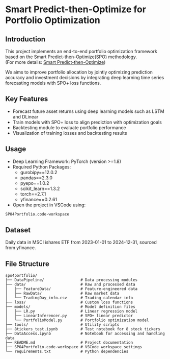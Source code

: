 # Smart Predict-then-Optimize for Portfolio Optimization

## Introduction  
This project implements an end-to-end portfolio optimization framework based on the Smart Predict-then-Optimize(SPO) methodology.  
(For more details: [Smart Predict-then-Optimize](https://arxiv.org/abs/1710.08005))

We aims to improve portfolio allocation by jointly optimizing prediction accuracy and investment decisions by integrating deep learning time series forecasting models with SPO+ loss functions.

## Key Features  
- Forecast future asset returns using deep learning models such as LSTM and DLinear  
- Train models with SPO+ loss to align prediction with optimization goals  
- Backtesting module to evaluate portfolio performance  
- Visualization of training losses and backtesting results

## Usage
- Deep Learning Framework: PyTorch (version >=1.8)
- Required Python Packages:  
  - gurobipy==12.0.2
  - pandas==2.3.0
  - pyepo==1.0.2
  - scikit_learn==1.3.2
  - torch==2.7.1
  - yfinance==0.2.61
- Open the project in VSCode using:

```bash
SPO4Portfolio.code-workspace
```
## Dataset  
Daily data in MSCI ishares ETF from 2023-01-01 to 2024-12-31, sourced from yfinance.

## File Structure
```
spo4portfolio/
├── DataPipeline/                # Data processing modules
├── data/                        # Raw and processed data
│   ├── FeatureData/             # Feature-engineered data
│   ├── RawData/                 # Raw market data
│   └── TradingDay_info.csv      # Trading calendar info
├── loss/                        # Custom loss functions
├── models/                      # Model definition files
│   ├── LR.py                    # Linear regression model
│   ├── LinearInferencer.py      # SPO+ linear predictor
│   └── PortfolioModel.py        # Portfolio optimization model
├── tools/                       # Utility scripts
├── 8tickers_test.ipynb          # Test notebook for 8 stock tickers
├── DataAccess.ipynb             # Notebook for accessing and handling data
├── README.md                    # Project documentation
├── SPO4Portfolio.code-workspace # VSCode workspace settings
└── requirements.txt             # Python dependencies
```

